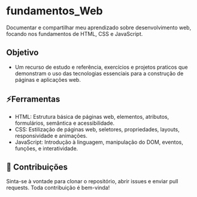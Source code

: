 # fundamentos_Web
Documentar e compartilhar meu aprendizado sobre desenvolvimento web, focando nos fundamentos de HTML, CSS e JavaScript.

## Objetivo
- Um recurso de estudo e referência, exercícios e projetos praticos que demonstram o uso das tecnologias essenciais para a construção de páginas e aplicações web.

## ⚡Ferramentas
- HTML: Estrutura básica de páginas web, elementos, atributos, formulários, semântica e acessibilidade.
- CSS: Estilização de páginas web, seletores, propriedades, layouts, responsividade e animações.
- JavaScript: Introdução à linguagem, manipulação do DOM, eventos, funções, e interatividade.

## 🤝 Contribuições
Sinta-se à vontade para clonar o repositório, abrir issues e enviar pull requests. Toda contribuição é bem-vinda!
